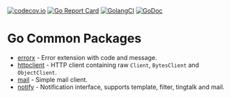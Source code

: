 [![codecov.io](https://codecov.io/gh/vesoft-inc/go-pkg/branch/master/graph/badge.svg)](https://codecov.io/gh/vesoft-inc/go-pkg)
[![Go Report Card](https://goreportcard.com/badge/github.com/vesoft-inc/go-pkg)](https://goreportcard.com/report/github.com/vesoft-inc/go-pkg)
[![GolangCI](https://golangci.com/badges/github.com/vesoft-inc/go-pkg.svg)](https://golangci.com/r/github.com/vesoft-inc/go-pkg)
[![GoDoc](https://godoc.org/github.com/vesoft-inc/go-pkg?status.svg)](https://godoc.org/github.com/vesoft-inc/go-pkg)

# Go Common Packages

- [errorx](errorx) - Error extension with code and message.
- [httpclient](httpclient) - HTTP client containing raw `Client`, `BytesClient` and `ObjectClient`.
- [mail](mail) - Simple mail client.
- [notify](notify) - Notification interface, supports template, filter, tingtalk and mail.
